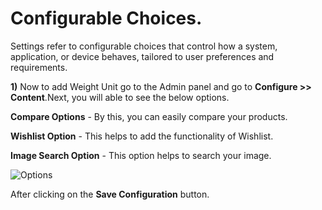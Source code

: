 # Configurable Choices.

Settings refer to configurable choices that control how a system, application, or device behaves, tailored to user preferences and requirements.

**1)** Now to add Weight Unit go to the Admin panel and go to **Configure >> Content**.Next, you will able to see the below options.

**Compare Options** - By this, you can easily compare your products.

**Wishlist Option** - This helps to add the functionality of Wishlist.

**Image Search Option** - This option helps to search your image.

![Options](../../assets/2.2.0/images/configure/options.png)

After clicking on the **Save Configuration** button.
